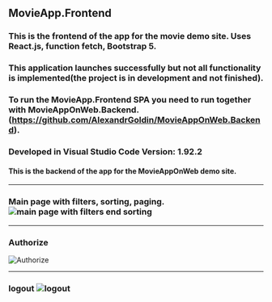 ## MovieApp.Frontend
 ### This is the frontend of the app for the movie demo site. Uses React.js, function fetch, Bootstrap 5.
 ### This application launches successfully but not all functionality is implemented(the project is in development and not finished).
 ### To run the MovieApp.Frontend  SPA you need to run together with MovieAppOnWeb.Backend.(https://github.com/AlexandrGoldin/MovieAppOnWeb.Backend). 
 ### Developed in Visual Studio Code Version: 1.92.2
 #### This is the backend of the app for the MovieAppOnWeb demo site.
 ________
 ### Main page with filters, sorting, paging. ![main page with filters end sorting](https://github.com/user-attachments/assets/c3133099-e316-43ca-8895-3afdf96b6190)
 _________________
 ### Authorize 
![Authorize](https://github.com/user-attachments/assets/defa7bd3-c442-4a01-8f08-3a63427dff45)
______________
### logout ![logout](https://github.com/user-attachments/assets/b129302a-0561-4680-9fdb-324390c402fc)
